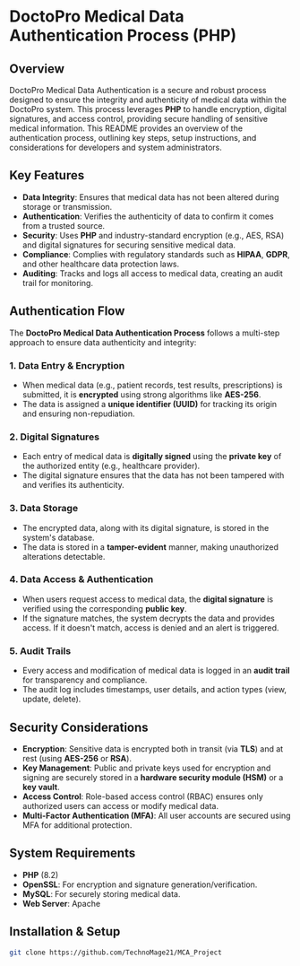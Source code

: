 # DoctoPro Medical Data Authentication Process (PHP)

## Overview

DoctoPro Medical Data Authentication is a secure and robust process designed to ensure the integrity and authenticity of medical data within the DoctoPro system. This process leverages **PHP** to handle encryption, digital signatures, and access control, providing secure handling of sensitive medical information. This README provides an overview of the authentication process, outlining key steps, setup instructions, and considerations for developers and system administrators.

## Key Features

- **Data Integrity**: Ensures that medical data has not been altered during storage or transmission.
- **Authentication**: Verifies the authenticity of data to confirm it comes from a trusted source.
- **Security**: Uses **PHP** and industry-standard encryption (e.g., AES, RSA) and digital signatures for securing sensitive medical data.
- **Compliance**: Complies with regulatory standards such as **HIPAA**, **GDPR**, and other healthcare data protection laws.
- **Auditing**: Tracks and logs all access to medical data, creating an audit trail for monitoring.

## Authentication Flow

The **DoctoPro Medical Data Authentication Process** follows a multi-step approach to ensure data authenticity and integrity:

### 1. Data Entry & Encryption
- When medical data (e.g., patient records, test results, prescriptions) is submitted, it is **encrypted** using strong algorithms like **AES-256**.
- The data is assigned a **unique identifier (UUID)** for tracking its origin and ensuring non-repudiation.

### 2. Digital Signatures
- Each entry of medical data is **digitally signed** using the **private key** of the authorized entity (e.g., healthcare provider).
- The digital signature ensures that the data has not been tampered with and verifies its authenticity.

### 3. Data Storage
- The encrypted data, along with its digital signature, is stored in the system's database.
- The data is stored in a **tamper-evident** manner, making unauthorized alterations detectable.

### 4. Data Access & Authentication
- When users request access to medical data, the **digital signature** is verified using the corresponding **public key**.
- If the signature matches, the system decrypts the data and provides access. If it doesn't match, access is denied and an alert is triggered.

### 5. Audit Trails
- Every access and modification of medical data is logged in an **audit trail** for transparency and compliance.
- The audit log includes timestamps, user details, and action types (view, update, delete).

## Security Considerations

- **Encryption**: Sensitive data is encrypted both in transit (via **TLS**) and at rest (using **AES-256** or **RSA**).
- **Key Management**: Public and private keys used for encryption and signing are securely stored in a **hardware security module (HSM)** or a **key vault**.
- **Access Control**: Role-based access control (RBAC) ensures only authorized users can access or modify medical data.
- **Multi-Factor Authentication (MFA)**: All user accounts are secured using MFA for additional protection.

## System Requirements

- **PHP** (8.2)
- **OpenSSL**: For encryption and signature generation/verification.
- **MySQL**: For securely storing medical data.
- **Web Server**: Apache

## Installation & Setup
```bash
git clone https://github.com/TechnoMage21/MCA_Project
